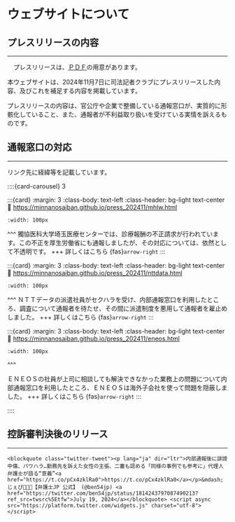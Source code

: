 # ウェブサイトについて

## プレスリリースの内容
---

<i class="fa-regular fa-file-pdf fa-2x"></i>　プレスリリースは、[ＰＤＦ](https://minnanosaiban.github.io/press_202411/_static/20241105_press.pdf)の用意があります。

本ウェブサイトは、2024年11月7日に司法記者クラブにプレスリリースした内容、及びこれを補足する内容を掲載しています。

プレスリリースの内容は、官公庁や企業で整備している通報窓口が、実質的に形骸化していること、また、通報者が不利益取り扱いを受けている実情を訴えるものです。


## 通報窓口の対応　
---

リンク先に経緯等を記載しています。

::::{card-carousel} 3

:::{card}
:margin: 3
:class-body: text-left
:class-header: bg-light text-center
:link: https://minnanosaiban.github.io/press_202411/mhlw.html

```{image} https://minnanosaiban.github.io/press_202411/_static/mhlw_logo.png                   
:width: 100px
```

^^^
獨協医科大学埼玉医療センターでは、診療報酬の不正請求が行われています。この不正を厚生労働省にも通報しましたが、その対応については、依然として不透明です。
+++
詳しくはこちら {fas}`arrow-right`
:::

:::{card}
:margin: 3
:class-body: text-left
:class-header: bg-light text-center
:link: https://minnanosaiban.github.io/press_202411/nttdata.html

```{image} https://minnanosaiban.github.io/press_202411/_static/nttdata_logo.png                   
:width: 100px
```

^^^
ＮＴＴデータの派遣社員がセクハラを受け、内部通報窓口を利用したところ、調査について通報者を待たせ、その間に派遣制度を悪用して通報者を雇止めしました。
+++
詳しくはこちら {fas}`arrow-right`
:::

:::{card}
:margin: 3
:class-body: text-left
:class-header: bg-light text-center
:link: https://minnanosaiban.github.io/press_202411/eneos.html

```{image} https://minnanosaiban.github.io/press_202411/_static/eneos_logo.png                   
:width: 100px
```

^^^

ＥＮＥＯＳの社員が上司に相談しても解決できなかった業務上の問題について内部通報窓口を利用したところ、ＥＮＥＯＳは海外子会社を使って問題を隠蔽しました。
+++
詳しくはこちら {fas}`arrow-right`
:::

::::

## 控訴審判決後のリリース　
---

```{raw} html
<blockquote class="twitter-tweet"><p lang="ja" dir="ltr">内部通報後に誹謗中傷、パワハラ…勤務先を訴えた女性の主張、二審も認める「同様の事例でも参考に」代理人弁護士が語る“意義”<a href="https://t.co/pCx4zklRa0">https://t.co/pCx4zklRa0</a></p>&mdash; じぇぴ👩🏻‍💻【弁護士JP 公式】 (@ben54jp) <a href="https://twitter.com/ben54jp/status/1814243797087490213?ref_src=twsrc%5Etfw">July 19, 2024</a></blockquote> <script async src="https://platform.twitter.com/widgets.js" charset="utf-8"></script>
```


##